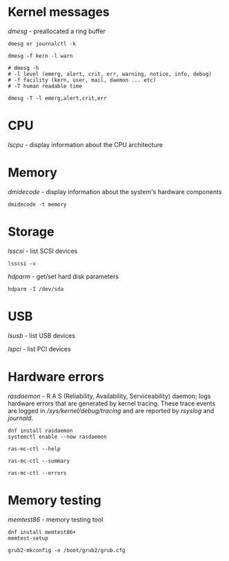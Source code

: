 # Kernel messages

*dmesg* - preallocated a ring buffer

```
dmesg or journalctl -k

dmesg -f kern -l warn

# dmesg -h
# -l level (emerg, alert, crit, err, warning, notice, info, debug)
# -f facility (kern, user, mail, daemon ... etc)
# -T human readable time

dmesg -T -l emerg,alert,crit,err
```

# CPU

*lscpu* - display information about the CPU architecture

# Memory

*dmidecode* - display information about the system's hardware components

```
dmidecode -t memory
```

# Storage

*lsscsi* - list SCSI devices

```
lsscsi -v
```

*hdparm* - get/set hard disk parameters

```
hdparm -I /dev/sda
```

# USB

*lsusb* - list USB devices

*lspci* - list PCI devices

# Hardware errors

*rasdaemon* - R A S (Reliability, Availability, Serviceability) daemon; logs hardware errors that are generated by kernel tracing. These trace events are logged in */sys/kernel/debug/tracing* and are reported by *rsyslog* and *journald*.

```
dnf install rasdaemon
systemctl enable --now rasdaemon

ras-mc-ctl --help

ras-mc-ctl --summary

ras-mc-ctl --errors
```

# Memory testing

*memtest86* - memory testing tool

```
dnf install memtest86+
memtest-setup

grub2-mkconfig -o /boot/grub2/grub.cfg
```
